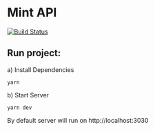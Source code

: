 # Mint API

[![Build Status](https://travis-ci.org/garciadiazjaime/api-mint.svg)](https://travis-ci.org/garciadiazjaime/api-mint)

## Run project:
a) Install Dependencies

`yarn`

b) Start Server

`yarn dev`

By default server will run on http://localhost:3030

